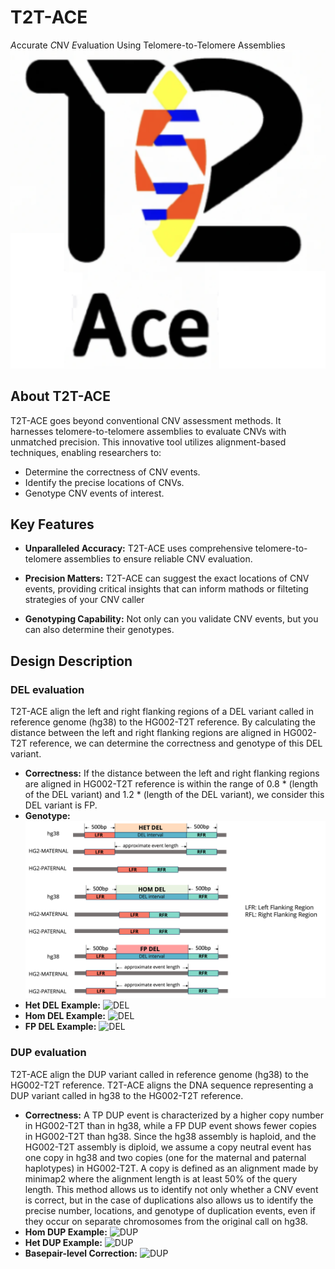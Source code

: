 # T2T-ACE
 *A*ccurate *C*NV *E*valuation Using Telomere-to-Telomere Assemblies
![T2T-ACE-logo](docs/logo.png)


## About T2T-ACE

T2T-ACE goes beyond conventional CNV assessment methods. It harnesses telomere-to-telomere assemblies to evaluate CNVs with unmatched precision. This innovative tool utilizes alignment-based techniques, enabling researchers to:

- Determine the correctness of CNV events.
- Identify the precise locations of CNVs.
- Genotype CNV events of interest.

## Key Features

- **Unparalleled Accuracy:** T2T-ACE uses comprehensive telomere-to-telomere assemblies to ensure reliable CNV evaluation.

- **Precision Matters:** T2T-ACE can suggest the exact locations of CNV events, providing critical insights 
that can inform mathods or filteting strategies of your CNV caller

- **Genotyping Capability:** Not only can you validate CNV events, but you can also determine their genotypes.

## Design Description
### DEL evaluation
T2T-ACE align the left and right flanking regions of a DEL variant called in reference genome (hg38) to the HG002-T2T reference.
By calculating the distance between the left and right flanking regions are aligned in HG002-T2T reference, we can determine the correctness and genotype of this DEL variant.

- **Correctness:** If the distance between the left and right flanking regions are aligned in HG002-T2T reference is within the range of 0.8 * (length of the DEL variant) and 1.2 * (length of the DEL variant), we consider this DEL variant is FP.
- **Genotype:** 
![DEL](docs/DEL_eval_logic.png)
- **Het DEL Example:** ![DEL](docs/Het_DEL_example.png)
- **Hom DEL Example:** ![DEL](docs/Hom_DEL_example.png)
- **FP DEL Example:** ![DEL](docs/FP_DEL_example.png)

### DUP evaluation
T2T-ACE align the DUP variant called in reference genome (hg38) to the HG002-T2T reference. T2T-ACE aligns the DNA sequence 
representing a DUP variant called in hg38 to the HG002-T2T reference.  

- **Correctness:** 
A TP DUP event is characterized by a higher copy number 
in HG002-T2T than in hg38, while a FP DUP event shows fewer copies in HG002-T2T than hg38. Since the hg38 assembly is haploid, 
and the HG002-T2T assembly is diploid, we assume a copy neutral event has one copy in hg38 and two copies (one for the maternal 
and paternal haplotypes) in HG002-T2T.  A copy is defined as an alignment made by minimap2 where the alignment length is at least 50%
of the query length. This method allows us to identify not only whether a CNV event is correct, but in the case of duplications 
also allows us to identify the precise number, locations, and genotype of duplication events, even if they occur on 
separate chromosomes from the original call on hg38.
- **Hom DUP Example:** ![DUP](docs/Hom_DUP_example.png)
- **Het DUP Example:** ![DUP](docs/Het_DUP_example.png)
- **Basepair-level Correction:** ![DUP](docs/dup_interval_correction_example.png)

